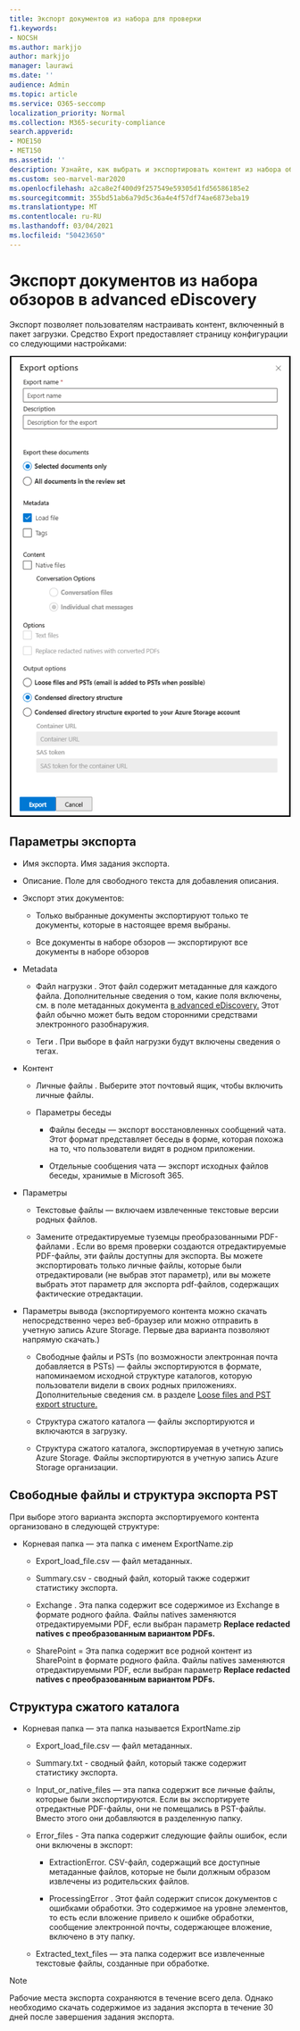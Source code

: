 ```yaml
---
title: Экспорт документов из набора для проверки
f1.keywords:
- NOCSH
ms.author: markjjo
author: markjjo
manager: laurawi
ms.date: ''
audience: Admin
ms.topic: article
ms.service: O365-seccomp
localization_priority: Normal
ms.collection: M365-security-compliance
search.appverid:
- MOE150
- MET150
ms.assetid: ''
description: Узнайте, как выбрать и экспортировать контент из набора обзоров для презентаций или внешних обзоров.
ms.custom: seo-marvel-mar2020
ms.openlocfilehash: a2ca8e2f400d9f257549e59305d1fd56586185e2
ms.sourcegitcommit: 355bd51ab6a79d5c36a4e4f57df74ae6873eba19
ms.translationtype: MT
ms.contentlocale: ru-RU
ms.lasthandoff: 03/04/2021
ms.locfileid: "50423650"
---
```

# <a name="export-documents-from-a-review-set-in-advanced-ediscovery"></a>Экспорт документов из набора обзоров в advanced eDiscovery

Экспорт позволяет пользователям настраивать контент, включенный в пакет загрузки. Средство Export предоставляет страницу конфигурации со следующими настройками:

![Параметры экспорта элементов из набора отзывов](../media/bcfc72c7-4a01-4697-9e16-2965b7f04fdb.png)

## <a name="export-options"></a>Параметры экспорта

- Имя экспорта. Имя задания экспорта.

- Описание. Поле для свободного текста для добавления описания.

- Экспорт этих документов:

  - Только выбранные документы экспортируют только те документы, которые в настоящее время выбраны.
  
  - Все документы в наборе обзоров — экспортируют все документы в наборе обзоров

- Metadata
  
  - Файл нагрузки . Этот файл содержит метаданные для каждого файла. Дополнительные сведения о том, какие поля включены, см. в поле метаданных документа [в advanced eDiscovery.](document-metadata-fields-in-Advanced-eDiscovery.md) Этот файл обычно может быть ведом сторонними средствами электронного разобнаружия.
  
  - Теги . При выборе в файл нагрузки будут включены сведения о тегах.

- Контент
  
  - Личные файлы . Выберите этот почтовый ящик, чтобы включить личные файлы.
  
  - Параметры беседы
    
    - Файлы беседы — экспорт восстановленных сообщений чата. Этот формат представляет беседы в форме, которая похожа на то, что пользователи видят в родном приложении.
    
    - Отдельные сообщения чата — экспорт исходных файлов беседы, хранимые в Microsoft 365.

- Параметры

  - Текстовые файлы — включаем извлеченные текстовые версии родных файлов.
  
  - Замените отредактируемые туземцы преобразованными PDF-файлами . Если во время проверки создаются отредактируемые PDF-файлы, эти файлы доступны для экспорта. Вы можете экспортировать только личные файлы, которые были отредактировали (не выбрав этот параметр), или вы можете выбрать этот параметр для экспорта pdf-файлов, содержащих фактические отредактации.

- Параметры вывода (экспортируемого контента можно скачать непосредственно через веб-браузер или можно отправить в учетную запись Azure Storage. Первые два варианта позволяют напрямую скачать.)
  
  - Свободные файлы и PSTs (по возможности электронная почта добавляется в PSTs) — файлы экспортируются в формате, напоминаемом исходной структуре каталогов, которую пользователи видели в своих родных приложениях.  Дополнительные сведения см. в разделе [Loose files and PST export structure.](#loose-files-and-pst-export-structure)
  
  - Структура сжатого каталога — файлы экспортируются и включаются в загрузку.
  
  - Структура сжатого каталога, экспортируемая в учетную запись Azure Storage. Файлы экспортируются в учетную запись Azure Storage организации.

## <a name="loose-files-and-pst-export-structure"></a>Свободные файлы и структура экспорта PST

При выборе этого варианта экспорта экспортируемого контента организовано в следующей структуре:

- Корневая папка — эта папка с именем ExportName.zip
  
  - Export_load_file.csv — файл метаданных.
  
  - Summary.csv - сводный файл, который также содержит статистику экспорта.
  
  - Exchange . Эта папка содержит все содержимое из Exchange в формате родного файла. Файлы natives заменяются отредактируемыми PDF, если выбран параметр **Replace redacted natives с преобразованным вариантом PDFs.**
  
  - SharePoint = Эта папка содержит все родной контент из SharePoint в формате родного файла. Файлы natives заменяются отредактируемыми PDF, если выбран параметр **Replace redacted natives с преобразованным вариантом PDFs.**

## <a name="condensed-directory-structure"></a>Структура сжатого каталога

- Корневая папка — эта папка называется ExportName.zip
  
  - Export_load_file.csv — файл метаданных.
  
  - Summary.txt - сводный файл, который также содержит статистику экспорта.
  
  - Input_or_native_files — эта папка содержит все личные файлы, которые были экспортируются. Если вы экспортируете отредактные PDF-файлы, они не помещались в PST-файлы. Вместо этого они добавляются в разделенную папку.
  
  - Error_files - Эта папка содержит следующие файлы ошибок, если они включены в экспорт:
    
    - ExtractionError. CSV-файл, содержащий все доступные метаданные файлов, которые не были должным образом извлечены из родительских файлов.
    
    - ProcessingError . Этот файл содержит список документов с ошибками обработки. Это содержимое на уровне элементов, то есть если вложение привело к ошибке обработки, сообщение электронной почты, содержающее вложение, включено в эту папку.
  
  - Extracted_text_files — эта папка содержит все извлеченные текстовые файлы, созданные при обработке.

> [!NOTE]
> Рабочие места экспорта сохраняются в течение всего дела. Однако необходимо скачать содержимое из задания экспорта в течение 30 дней после завершения задания экспорта.
